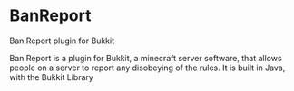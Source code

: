 BanReport
=========

Ban Report plugin for Bukkit

Ban Report is a plugin for Bukkit, a minecraft server software, that allows 
people on a server to report any disobeying of the rules. It is built in Java,
with the Bukkit Library
